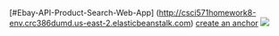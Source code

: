 [#Ebay-API-Product-Search-Web-App] (http://csci571homework8-env.crc386dumd.us-east-2.elasticbeanstalk.com)
[create an anchor](#anchors-in-markdown)
![](giphy.gif)

